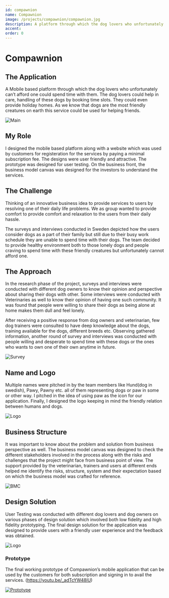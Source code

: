 ```yaml
---
id: compawnion
name: Compawnion
image: /projects/compawnion/compawnion.jpg
description: A platform through which the dog lovers who unfortunately can’t afford one could spend time with them.
accent:
order: 0
---
```


# Compawnion

## The Application

A Mobile based platform through which the dog lovers who unfortunately can’t afford one could spend time with them. The dog lovers could help in care, handling of these dogs by booking time slots. They could even provide holiday homes. As we know that dogs are the most friendly creatures on earth this service could be used for helping friends.

![Main](/projects/compawnion/compawnion.jpg)

## My Role

I designed the mobile based platform along with a website which was used by customers for registeration for the services by paying a minimal subscription fee. The designs were user friendly and attractive. The prototype was designed for user testing. On the business front, the business model canvas was designed for the investors to understand the services.

## The Challenge

Thinking of an innovative business idea to provide services to users by resolving one of their daily life problems. We as group wanted to provide comfort to provide comfort and relaxation to the users from their daily hassle.

The surveys and interviews conducted in Sweden depicted how the users consider dogs as a part of their family but still due to their busy work schedule they are unable to spend time with their dogs. The team decided to provide healthy environment both to those lonely dogs and people craving to spend time with these friendly creatures but unfortunately cannot afford one.

## The Approach

In the research phase of the project, surveys and interviews were conducted with different dog owners to know their opinion and perspective about sharing their dogs with other. Some interviews were conducted with Veterinaries as well to know their opinion of having one such community. It was found that people were willing to share their dogs as being alone at home makes them dull and feel lonely.

After receiving a positive response from dog owners and veterinarian, few dog trainers were consulted to have deep knowledge about the dogs, training available for the dogs, different breeds etc. Observing gathered information, another round of survey and interviews was conducted with people willing and desperate to spend time with these dogs or the ones who wants to own one of their own anytime in future.

![Survey](/projects/compawnion/compawnion_survey.jpg)

## Name and Logo

Multiple names were pitched in by the team members like Hund(dog in swedish), Pawy, Pawny etc. all of them representing dogs or paw in some or other way. I pitched in the idea of using paw as the icon for our application. Finally, I designed the logo keeping in mind the friendly relation between humans and dogs.

![Logo](/projects/compawnion/compawnion_logo.jpg)

## Business Structure

It was important to know about the problem and solution from business perspective as well. The business model canvas was designed to check the different stakeholders involved in the process along with the risks and challenges that the project might face from business point of view. The support provided by the veterinarian, trainers and users at different ends helped me identify the risks, structure, system and their expectation based on which the business model was crafted for reference.

![BMC](/projects/compawnion/compawnion_BMC.png)

## Design Solution

User Testing was conducted with different dog lovers and dog owners on various phases of design solution which involved both low fidelity and high fidelity prototyping. The final design solution for the application was designed to provide users with a friendly user experience and the feedback was obtained.

![Logo](/projects/compawnion/compawnion_final_product.jpg)

### Prototype

The final working prototype of Compawnion’s mobile application that can be used by the customers for both subscription and signing in to avail the services. (https://youtu.be/_adTcYW48lU)

[![Prototype](http://img.youtube.com/vi/_adTcYW48lU/0.jpg)](http://www.youtube.com/watch?v=_adTcYW48lU "Compawnion")
